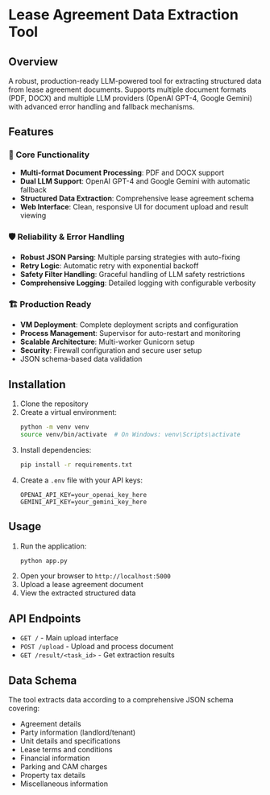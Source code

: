 # Lease Agreement Data Extraction Tool

## Overview
A robust, production-ready LLM-powered tool for extracting structured data from lease agreement documents. Supports multiple document formats (PDF, DOCX) and multiple LLM providers (OpenAI GPT-4, Google Gemini) with advanced error handling and fallback mechanisms.

## Features

### 🚀 Core Functionality
- **Multi-format Document Processing**: PDF and DOCX support
- **Dual LLM Support**: OpenAI GPT-4 and Google Gemini with automatic fallback
- **Structured Data Extraction**: Comprehensive lease agreement schema
- **Web Interface**: Clean, responsive UI for document upload and result viewing

### 🛡️ Reliability & Error Handling
- **Robust JSON Parsing**: Multiple parsing strategies with auto-fixing
- **Retry Logic**: Automatic retry with exponential backoff
- **Safety Filter Handling**: Graceful handling of LLM safety restrictions
- **Comprehensive Logging**: Detailed logging with configurable verbosity

### 🏗️ Production Ready
- **VM Deployment**: Complete deployment scripts and configuration
- **Process Management**: Supervisor for auto-restart and monitoring
- **Scalable Architecture**: Multi-worker Gunicorn setup
- **Security**: Firewall configuration and secure user setup
- JSON schema-based data validation

## Installation

1. Clone the repository
2. Create a virtual environment:
   ```bash
   python -m venv venv
   source venv/bin/activate  # On Windows: venv\Scripts\activate
   ```
3. Install dependencies:
   ```bash
   pip install -r requirements.txt
   ```
4. Create a `.env` file with your API keys:
   ```
   OPENAI_API_KEY=your_openai_key_here
   GEMINI_API_KEY=your_gemini_key_here
   ```

## Usage

1. Run the application:
   ```bash
   python app.py
   ```
2. Open your browser to `http://localhost:5000`
3. Upload a lease agreement document
4. View the extracted structured data

## API Endpoints

- `GET /` - Main upload interface
- `POST /upload` - Upload and process document
- `GET /result/<task_id>` - Get extraction results

## Data Schema

The tool extracts data according to a comprehensive JSON schema covering:
- Agreement details
- Party information (landlord/tenant)
- Unit details and specifications
- Lease terms and conditions
- Financial information
- Parking and CAM charges
- Property tax details
- Miscellaneous information
